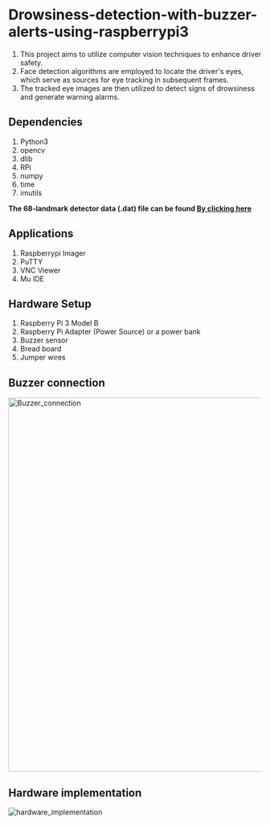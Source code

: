 # Drowsiness-detection-with-buzzer-alerts-using-raspberrypi3
1. This project aims to utilize computer vision techniques to enhance driver safety.
2. Face detection algorithms are employed to locate the driver's eyes, which serve as sources for eye tracking in subsequent frames.
3. The tracked eye images are then utilized to detect signs of drowsiness and generate warning alarms. 

## Dependencies
1. Python3
2. opencv
3. dlib
4. RPi
5. numpy
6. time
7. imutils
   
<b>The 68-landmark detector data (.dat) file can be found <a href="http://dlib.net/files/shape_predictor_68_face_landmarks.dat.bz2"> By clicking here</a></B>

## Applications
1. Raspberrypi Imager
2. PuTTY
3. VNC Viewer
4. Mu IDE

## Hardware Setup
1. Raspberry Pi 3 Model B
2. Raspberry Pi Adapter (Power Source) or a power bank
3. Buzzer sensor
4. Bread board
5. Jumper wires

## Buzzer connection

<img width="744" alt="Buzzer_connection" src="https://github.com/SaiSatwikReddy07/drowsiness-detection-with-buzzer-alerts-using-raspberrypi3/assets/109800395/44040528-99de-4987-b81f-b0616ad8d43e">

## Hardware implementation
![hardware_implementation](https://github.com/SaiSatwikReddy07/drowsiness-detection-with-buzzer-alerts-using-raspberrypi3/assets/109800395/a8d59f40-c539-4a70-9874-ab56084dffc5)

